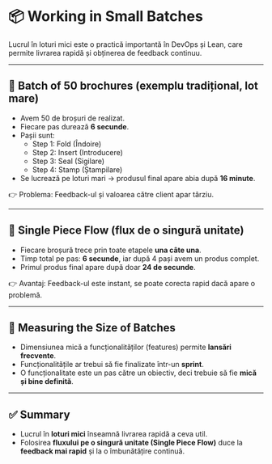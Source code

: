 # 📦 Working in Small Batches

Lucrul în loturi mici este o practică importantă în DevOps și Lean, care permite livrarea rapidă și obținerea de feedback continuu.

---

## 🔹 Batch of 50 brochures (exemplu tradițional, lot mare)
- Avem 50 de broșuri de realizat.  
- Fiecare pas durează **6 secunde**.  
- Pașii sunt:
  - Step 1: Fold (Îndoire)  
  - Step 2: Insert (Introducere)  
  - Step 3: Seal (Sigilare)  
  - Step 4: Stamp (Ștampilare)  
- Se lucrează pe loturi mari → produsul final apare abia după **16 minute**.  

👉 Problema: Feedback-ul și valoarea către client apar târziu.  

---

## 🔹 Single Piece Flow (flux de o singură unitate)
- Fiecare broșură trece prin toate etapele **una câte una**.  
- Timp total pe pas: **6 secunde**, iar după 4 pași avem un produs complet.  
- Primul produs final apare după doar **24 de secunde**.  

👉 Avantaj: Feedback-ul este instant, se poate corecta rapid dacă apare o problemă.  

---

## 🔹 Measuring the Size of Batches
- Dimensiunea mică a funcționalităților (features) permite **lansări frecvente**.  
- Funcționalitățile ar trebui să fie finalizate într-un **sprint**.  
- O funcționalitate este un pas către un obiectiv, deci trebuie să fie **mică și bine definită**.  

---

## ✅ Summary
- Lucrul în **loturi mici** înseamnă livrarea rapidă a ceva util.  
- Folosirea **fluxului pe o singură unitate (Single Piece Flow)** duce la **feedback mai rapid** și la o îmbunătățire continuă.  
